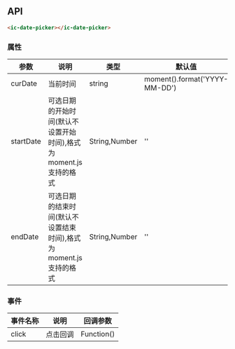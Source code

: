 ## API

```html
<ic-date-picker></ic-date-picker>
```

### 属性
| 参数 | 说明 | 类型 | 默认值 |
| --- | --- | --- | --- |
| curDate | 当前时间 | string | moment().format('YYYY-MM-DD')|
| startDate | 可选日期的开始时间(默认不设置开始时间),格式为moment.js支持的格式 | String,Number | ''|
| endDate | 可选日期的结束时间(默认不设置结束时间),格式为moment.js支持的格式 | String,Number | ''|

### 事件
| 事件名称 | 说明 | 回调参数 |
| --- | --- | --- |
| click | 点击回调| Function() |